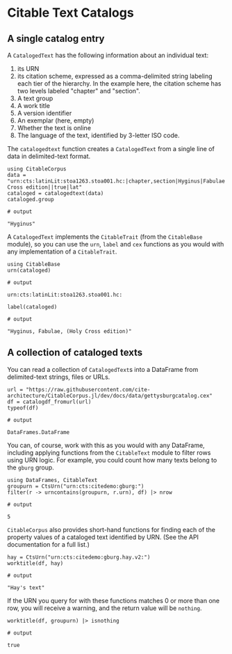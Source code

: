 # Citable Text Catalogs


## A single catalog entry

A `CatalogedText` has the following information about an individual text:

1. its URN
2. its citation scheme, expressed as a comma-delimited string labeling each tier of the hierarchy.  In the example here, the citation scheme has two levels labeled "chapter" and "section".
3. A text group
4. A work title
5. A version identifier
6. An exemplar (here, empty)
7. Whether the text is online
8. The language of the text, identified by 3-letter ISO code.

The `catalogedtext` function creates a `CatalogedText` from a single line of data in delimited-text format.

```jldoctest catalog
using CitableCorpus
data = "urn:cts:latinLit:stoa1263.stoa001.hc:|chapter,section|Hyginus|Fabulae|Holy Cross edition||true|lat"
cataloged = catalogedtext(data)
cataloged.group

# output

"Hyginus"
```

A `CatalogedText` implements the `CitableTrait` (from the `CitableBase` module), so you can use the `urn`, `label` and `cex` functions as you would with any implementation of a `CitableTrait`.


```jldoctest catalog
using CitableBase
urn(cataloged)

# output

urn:cts:latinLit:stoa1263.stoa001.hc:
```

```jldoctest catalog
label(cataloged)

# output

"Hyginus, Fabulae, (Holy Cross edition)"
```


## A collection of cataloged texts

You can read a collection of `CatalogedText`s into a DataFrame from delimited-text strings, files or URLs.


```jldoctest catalog
url = "https://raw.githubusercontent.com/cite-architecture/CitableCorpus.jl/dev/docs/data/gettysburgcatalog.cex"
df = catalogdf_fromurl(url)
typeof(df)

# output

DataFrames.DataFrame
```

You can, of course, work with this as you would with any DataFrame, including applying functions from the `CitableText` module to filter rows using URN logic.  For example, you could count how many texts belong to the `gburg` group.



```jldoctest catalog
using DataFrames, CitableText
groupurn = CtsUrn("urn:cts:citedemo:gburg:")
filter(r -> urncontains(groupurn, r.urn), df) |> nrow

# output

5
```

`CitableCorpus` also provides short-hand functions for finding each of the property values of a cataloged text identified by URN.  (See the API documentation for a full list.)


```jldoctest catalog
hay = CtsUrn("urn:cts:citedemo:gburg.hay.v2:")
worktitle(df, hay)

# output

"Hay's text"
```

If the URN you query for with these functions matches 0 or more than one row, you will receive a warning, and the return value will be `nothing`.


```
worktitle(df, groupurn) |> isnothing

# output

true
```